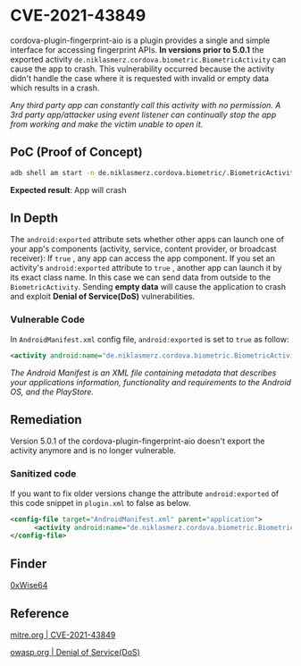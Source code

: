 
# CVE-2021-43849

cordova-plugin-fingerprint-aio is a plugin provides a single and simple interface for accessing fingerprint APIs. **In versions prior to 5.0.1** the exported activity `de.niklasmerz.cordova.biometric.BiometricActivity` can cause the app to crash. This vulnerability occurred because the activity didn't handle the case where it is requested with invalid or empty data which results in a crash.

 *Any third party app can constantly call this activity with no permission. A 3rd party app/attacker using event listener can continually stop the app from working and make the victim unable to open it.*

## PoC (Proof of Concept)

```zsh
adb shell am start -n de.niklasmerz.cordova.biometric/.BiometricActivity -e "" ""
```

**Expected result**: App will crash

## In Depth

The `android:exported` attribute sets whether other apps can launch one of your app's components (activity, service, content provider, or broadcast receiver): If `true` , any app can access the app component. If you set an activity's `android:exported` attribute to `true` , another app can launch it by its exact class name. In this case we can send data from outside to the `BiometricActivity`. Sending **empty data** will cause the application to crash and exploit **Denial of Service(DoS)** vulnerabilities.

### Vulnerable Code

In `AndroidManifest.xml` config file, `android:exported` is set to `true` as follow:

```xml
<activity android:name="de.niklasmerz.cordova.biometric.BiometricActivity" android:theme="@style/TransparentTheme" android:exported="true"/>
```

*The Android Manifest is an XML file containing metadata that describes
your applications information, functionality and requirements to
the Android OS, and the PlayStore.*

## Remediation

Version 5.0.1 of the cordova-plugin-fingerprint-aio doesn't export the activity anymore and is no longer vulnerable.

### Sanitized code

If you want to fix older versions change the attribute `android:exported` of this code snippet in `plugin.xml` to false as below.

```xml
<config-file target="AndroidManifest.xml" parent="application">
      <activity android:name="de.niklasmerz.cordova.biometric.BiometricActivity" android:theme="@style/TransparentTheme" android:exported="false"/>
</config-file>
```
## Finder

[0xWise64](https://github.com/0xWise64)

## Reference

[mitre.org | CVE-2021-43849](https://cve.mitre.org/cgi-bin/cvename.cgi?name=CVE-2021-43849)

[owasp.org | Denial of Service(DoS)](https://owasp.org/www-community/attacks/Denial_of_Service)
